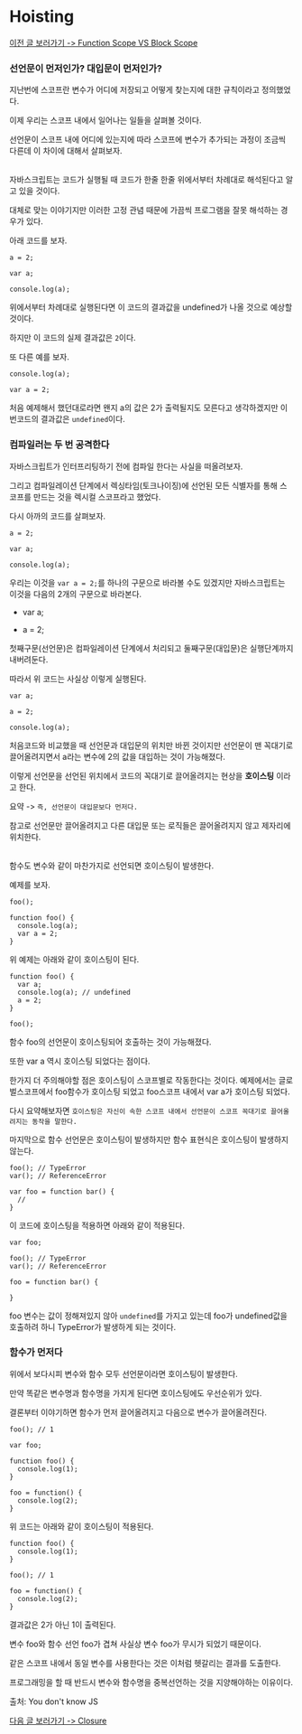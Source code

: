 # Hoisting

[이전 글 보러가기 -> Function Scope VS Block Scope](../FVSB-Scope/FVSB-Scope.md)

### 선언문이 먼저인가? 대입문이 먼저인가?

지난번에 스코프란 변수가 어디에 저장되고 어떻게 찾는지에 대한 규칙이라고 정의했었다.<br>

이제 우리는 스코프 내에서 일어나는 일들을 살펴볼 것이다.<br>

선언문이 스코프 내에 어디에 있는지에 따라 스코프에 변수가 추가되는 과정이 조금씩 다른데 이 차이에 대해서 살펴보자.<br><br>

자바스크립트는 코드가 실행될 때 코드가 한줄 한줄 위에서부터 차례대로 해석된다고 알고 있을 것이다.<br>

대체로 맞는 이야기지만 이러한 고정 관념 때문에 가끔씩 프로그램을 잘못 해석하는 경우가 있다.<br>

아래 코드를 보자.<br>

```
a = 2;

var a;

console.log(a);
```

위에서부터 차례대로 실행된다면 이 코드의 결과값을 undefined가 나올 것으로 예상할 것이다.<br>

하지만 이 코드의 실제 결과값은 `2`이다.<br>

또 다른 예를 보자.<br>

```
console.log(a);

var a = 2;
```

처음 예제해서 했던대로라면 왠지 a의 값은 2가 출력될지도 모른다고 생각하겠지만 이번코드의 결과값은 `undefined`이다.<br>

### 컴파일러는 두 번 공격한다

자바스크립트가 인터프리팅하기 전에 컴파일 한다는 사실을 떠올려보자.<br>

그리고 컴파일레이션 단계에서 렉싱타임(토크나이징)에 선언된 모든 식별자를 통해 스코프를 만드는 것을 렉시컬 스코프라고 했었다.<br>

다시 아까의 코드를 살펴보자.<br>

```
a = 2;

var a;

console.log(a);
```

우리는 이것을 `var a = 2;`를 하나의 구문으로 바라볼 수도 있겠지만 자바스크립트는 이것을 다음의 2개의 구문으로 바라본다.<br>

- var a;

- a = 2;

첫째구문(선언문)은 컴파일레이션 단계에서 처리되고 둘째구문(대입문)은 실행단계까지 내버려둔다.<br>

따라서 위 코드는 사실상 이렇게 실행된다.<br>

```
var a;

a = 2;

console.log(a);
```

처음코드와 비교했을 때 선언문과 대입문의 위치만 바뀐 것이지만 선언문이 맨 꼭대기로 끌어올려지면서 a라는 변수에 2의 값을 대입하는 것이 가능해졌다.<br>

이렇게 선언문을 선언된 위치에서 코드의 꼭대기로 끌어올려지는 현상을 **호이스팅** 이라고 한다.<br>

요약 -> `즉, 선언문이 대입문보다 먼저다.`<br>

참고로 선언문만 끌어올려지고 다른 대입문 또는 로직들은 끌어올려지지 않고 제자리에 위치한다.<br><br>

함수도 변수와 같이 마찬가지로 선언되면 호이스팅이 발생한다.<br>

예제를 보자.<br>

```
foo();

function foo() {
  console.log(a);
  var a = 2;
}
```

위 예제는 아래와 같이 호이스팅이 된다.<br>

```
function foo() {
  var a;
  console.log(a); // undefined
  a = 2;
}

foo();
```

함수 foo의 선언문이 호이스팅되어 호출하는 것이 가능해졌다.<br>

또한 var a 역시 호이스팅 되었다는 점이다.<br>

한가지 더 주의해야할 점은 호이스팅이 스코프별로 작동한다는 것이다. 예제에서는 글로벌스코프에서 foo함수가 호이스팅 되었고 foo스코프 내에서 var a가 호이스팅 되었다.<br>

다시 요약해보자면 `호이스팅은 자신이 속한 스코프 내에서 선언문이 스코프 꼭대기로 끌어올려지는 동작을 말한다.`<br>

마지막으로 함수 선언문은 호이스팅이 발생하지만 함수 표현식은 호이스팅이 발생하지 않는다.<br>

```
foo(); // TypeError
var(); // ReferenceError

var foo = function bar() {
  //
}
```

이 코드에 호이스팅을 적용하면 아래와 같이 적용된다.<br>

```
var foo;

foo(); // TypeError
var(); // ReferenceError

foo = function bar() {

}
```

foo 변수는 값이 정해져있지 않아 `undefined`를 가지고 있는데 foo가 undefined값을 호출하려 하니 TypeError가 발생하게 되는 것이다.<br>

### 함수가 먼저다

위에서 보다시피 변수와 함수 모두 선언문이라면 호이스팅이 발생한다.<br>

만약 똑같은 변수명과 함수명을 가지게 된다면 호이스팅에도 우선순위가 있다.<br>

결론부터 이야기하면 함수가 먼저 끌어올려지고 다음으로 변수가 끌어올려진다.<br>

```
foo(); // 1

var foo;

function foo() {
  console.log(1);
}

foo = function() {
  console.log(2);
}
```

위 코드는 아래와 같이 호이스팅이 적용된다.<br>

```
function foo() {
  console.log(1);
}

foo(); // 1

foo = function() {
  console.log(2);
}
```

결과값은 2가 아닌 1이 출력된다.<br>

변수 foo와 함수 선언 foo가 겹쳐 사실상 변수 foo가 무시가 되었기 때문이다.<br>

같은 스코프 내에서 동일 변수를 사용한다는 것은 이처럼 헷갈리는 결과를 도출한다.<br>

프로그래밍을 할 때 반드시 변수와 함수명을 중복선언하는 것을 지양해야하는 이유이다.<br>

출처: You don't know JS

[다음 글 보러가기 -> Closure](../Closure/Closure.md)
